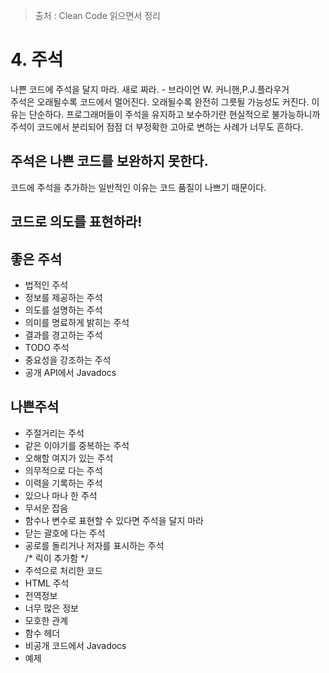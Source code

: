 > 출처 : Clean Code 읽으면서 정리

# 4. 주석
나쁜 코드에 주석을 달지 마라. 새로 짜라. - 브라이언 W. 커니핸,P.J.플라우거  
주석은 오래될수록 코드에서 멀어진다. 오래될수록 완전히 그릇될 가능성도 커진다. 이유는 단순하다.
프로그래머들이 주석을 유지하고 보수하기란 현실적으로 불가능하니까 주석이 코드에서 분리되어 점점 더 부정확한 고아로 변하는 사례가 너무도 흔하다.
## 주석은 나쁜 코드를 보완하지 못한다.
코드에 주석을 추가하는 일반적인 이유는 코드 품질이 나쁘기 때문이다.
## 코드로 의도를 표현하라!
## 좋은 주석
- 법적인 주석
- 정보를 제공하는 주석
- 의도를 설명하는 주석
- 의미를 명료하게 밝히는 주석
- 결과를 경고하는 주석
- TODO 주석
- 중요성을 강조하는 주석
- 공개 API에서 Javadocs
## 나쁜주석
- 주절거리는 주석
- 같은 이야기를 중복하는 주석
- 오해할 여지가 있는 주석
- 의무적으로 다는 주석
- 이력을 기록하는 주석
- 있으나 마나 한 주석
- 무서운 잡음
- 함수나 변수로 표현할 수 있다면 주석을 달지 마라
- 닫는 괄호에 다는 주석
- 공로를 돌리거나 저자를 표시하는 주석    
    /* 릭이 추가함 */
- 주석으로 처리한 코드
- HTML 주석
- 전역정보
- 너무 많은 정보
- 모호한 관계
- 함수 헤더
- 비공개 코드에서 Javadocs
- 예제
